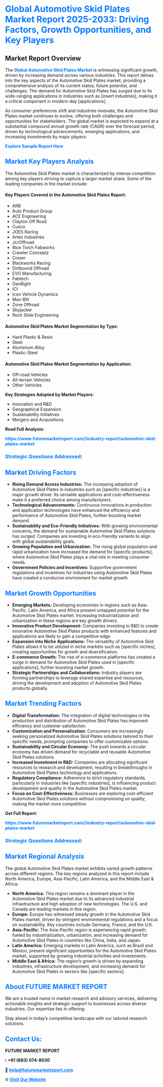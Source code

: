 <h1 style="color: #007BFF;">Global Automotive Skid Plates Market Report 2025-2033: Driving Factors, Growth Opportunities, and Key Players</h1>

<section id="overview">
<h2>Market Report Overview</h2>
<p>The <a href="https://www.futuremarketreport.com//industry-report/automotive-skid-plates-market" style="color: #007BFF; text-decoration: none;"><strong>Global Automotive Skid Plates Market</strong></a> is witnessing significant growth, driven by increasing demand across various industries. This report delves into the key aspects of the Automotive Skid Plates market, providing a comprehensive analysis of its current status, future potential, and challenges. The demand for Automotive Skid Plates has surged due to its wide-ranging applications in industries such as [insert industries], making it a critical component in modern-day [applications].</p>
<p>As consumer preferences shift and industries innovate, the Automotive Skid Plates market continues to evolve, offering both challenges and opportunities for stakeholders. The global market is expected to expand at a substantial compound annual growth rate (CAGR) over the forecast period, driven by technological advancements, emerging applications, and increasing investments by major players.</p>
</section>

<section id="overview">
<p><a href="https://www.futuremarketreport.com//request-sample/reportId=57757" style="color: #007BFF; text-decoration: none;"><strong>Explore Sample Report Here</strong></a></p>
</section>

<section id="key-players">
<h2 style="color: #007BFF;">Market Key Players Analysis</h2>
<p>The Automotive Skid Plates market is characterized by intense competition among key players striving to capture a larger market share. Some of the leading companies in the market include:</p>
<h4>Key Players Covered in the Automotive Skid Plates Report:</h4>
<ul><li>ARB</li><li>Auto Product Group</li><li>ACE Engineering</li><li>Clayton Off Road</li><li>Cusco</li><li>JOES Racing</li><li>Artec Industries</li><li>JcrOffroad</li><li>Blue Torch Fabworks</li><li>Crawler Conceptz</li><li>Crown</li><li>Blackworks Racing</li><li>Dirtbound Offroad</li><li>EVO Manufacturing</li><li>Fabtech</li><li>GenRight</li><li>ICI</li><li>Icon Vehicle Dynamics</li><li>Max-Bilt</li><li>Zone Offroad</li><li>Skyjacker</li><li>Rock Slide Engineering</li></ul>
<h4>Automotive Skid Plates Market Segmentation by Type:</h4>
<ul><li>Hard Plastic &amp; Resin</li><li>Steel</li><li>Aluminium Alloy</li><li>Plastic-Steel</li></ul>

<h4>Automotive Skid Plates Market Segmentation by Application:</h4>
<ul><li>Off-road Vehicles</li><li>All-terrain Vehicles</li><li>Other Vehicles</li></ul>
<p><strong>Key Strategies Adopted by Market Players:</strong></p>
<ul>
<li>Innovation and R&D</li>
<li>Geographical Expansion</li>
<li>Sustainability Initiatives</li>
<li>Mergers and Acquisitions</li>
</ul>
</section>

<section>
<p><strong>Read Full Analysis: </strong></p><a href="https://www.futuremarketreport.com//industry-report/automotive-skid-plates-market" style="color: #007BFF; text-decoration: none;"><strong>https://www.futuremarketreport.com//industry-report/automotive-skid-plates-market</strong></a>
<h3 style="color: #007BFF;">Strategic Questions Addressed:</h3>
</section>

<section id="driving-factors">
<h2 style="color: #007BFF;">Market Driving Factors</h2>
<ul>
<li><strong>Rising Demand Across Industries:</strong> The increasing adoption of Automotive Skid Plates in industries such as [specific industries] is a major growth driver. Its versatile applications and cost-effectiveness make it a preferred choice among manufacturers.</li>
<li><strong>Technological Advancements:</strong> Continuous innovations in production and application technologies have enhanced the efficiency and performance of Automotive Skid Plates, further boosting market demand.</li>
<li><strong>Sustainability and Eco-Friendly Initiatives:</strong> With growing environmental concerns, the demand for sustainable Automotive Skid Plates solutions has surged. Companies are investing in eco-friendly variants to align with global sustainability goals.</li>
<li><strong>Growing Population and Urbanization:</strong> The rising global population and rapid urbanization have increased the demand for [specific products], where Automotive Skid Plates plays a vital role in meeting consumer needs.</li>
<li><strong>Government Policies and Incentives:</strong> Supportive government regulations and incentives for industries using Automotive Skid Plates have created a conducive environment for market growth.</li>
</ul>
</section>

<section id="growth-opportunities">
<h2 style="color: #007BFF;">Market Growth Opportunities</h2>
<ul>
<li><strong>Emerging Markets:</strong> Developing economies in regions such as Asia-Pacific, Latin America, and Africa present untapped potential for the Automotive Skid Plates market. Increasing industrialization and urbanization in these regions are key growth drivers.</li>
<li><strong>Innovative Product Development:</strong> Companies investing in R&D to create innovative Automotive Skid Plates products with enhanced features and applications are likely to gain a competitive edge.</li>
<li><strong>Expansion into Niche Applications:</strong> The versatility of Automotive Skid Plates allows it to be utilized in niche markets such as [specific niches], creating opportunities for growth and diversification.</li>
<li><strong>E-commerce Growth:</strong> The rise of e-commerce platforms has created a surge in demand for Automotive Skid Plates used in [specific applications], further boosting market growth.</li>
<li><strong>Strategic Partnerships and Collaborations:</strong> Industry players are forming partnerships to leverage shared expertise and resources, driving the development and adoption of Automotive Skid Plates products globally.</li>
</ul>
</section>

<section id="trending-factors">
<h2 style="color: #007BFF;">Market Trending Factors</h2>
<ul>
<li><strong>Digital Transformation:</strong> The integration of digital technologies in the production and distribution of Automotive Skid Plates has improved efficiency and customer satisfaction.</li>
<li><strong>Customization and Personalization:</strong> Consumers are increasingly seeking personalized Automotive Skid Plates solutions tailored to their specific needs, prompting companies to offer customizable options.</li>
<li><strong>Sustainability and Circular Economy:</strong> The push towards a circular economy has driven demand for recyclable and reusable Automotive Skid Plates solutions.</li>
<li><strong>Increased Investment in R&D:</strong> Companies are allocating significant resources to research and development, resulting in breakthroughs in Automotive Skid Plates technology and applications.</li>
<li><strong>Regulatory Compliance:</strong> Adherence to strict regulatory standards, particularly in industries like [specific industries], is influencing product development and quality in the Automotive Skid Plates market.</li>
<li><strong>Focus on Cost-Effectiveness:</strong> Businesses are exploring cost-efficient Automotive Skid Plates solutions without compromising on quality, making the market more competitive.</li>
</ul>
</section>

<section>
<p><strong>Get Full Report: </strong></p><a href="https://www.futuremarketreport.com//industry-report/automotive-skid-plates-market" style="color: #007BFF; text-decoration: none;"><strong>https://www.futuremarketreport.com//industry-report/automotive-skid-plates-market</strong></a>
<h3 style="color: #007BFF;">Strategic Questions Addressed:</h3>
</section>


<section id="regional-analysis">
<h2 style="color: #007BFF;">Market Regional Analysis</h2>
<p>The global Automotive Skid Plates market exhibits varied growth patterns across different regions. The key regions analyzed in this report include North America, Europe, Asia-Pacific, Latin America, and the Middle East & Africa:</p>
<ul>
<li><strong>North America:</strong> This region remains a dominant player in the Automotive Skid Plates market due to its advanced industrial infrastructure and high adoption of new technologies. The U.S. and Canada are leading markets in this region.</li>
<li><strong>Europe:</strong> Europe has witnessed steady growth in the Automotive Skid Plates market, driven by stringent environmental regulations and a focus on sustainability. Key countries include Germany, France, and the U.K.</li>
<li><strong>Asia-Pacific:</strong> The Asia-Pacific region is experiencing rapid growth, fueled by industrialization, urbanization, and increasing demand for Automotive Skid Plates in countries like China, India, and Japan.</li>
<li><strong>Latin America:</strong> Emerging markets in Latin America, such as Brazil and Mexico, present significant opportunities for the Automotive Skid Plates market, supported by growing industrial activities and investments.</li>
<li><strong>Middle East & Africa:</strong> The region’s growth is driven by expanding industries, infrastructure development, and increasing demand for Automotive Skid Plates in sectors like [specific sectors].</li>
</ul>
</section>

<footer>
<h2 style="color: #007BFF;">About FUTURE MARKET REPORT</h2>
<p>We are a trusted name in market research and advisory services, delivering actionable insights and strategic support to businesses across diverse industries. Our expertise lies in offering:</p>

<p>Stay ahead in today’s competitive landscape with our tailored research solutions.</p>

<h2 style="color: #007BFF;">Contact Us:</h2>
<p><strong>FUTURE MARKET REPORT</strong></p>
<p>📞 <strong>+91 (883) 074-8030</strong></p>
<p>📧 <strong><a href="mailto:help@futuremarketreport.com" style="color: #007BFF;">help@futuremarketreport.com</a></strong></p>
<p>🌐 <strong><a href="https://www.futuremarketreport.com/" style="color: #007BFF;">Visit Our Website</a></strong></p>
</footer>